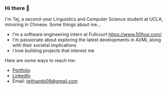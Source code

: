 ### Hi there 👋
I'm Tej, a second-year Linguistics and Computer Science student at UCLA, minoring in Chinese. Some things about me...
- I'm a software engineering intern at Fullcourt https://www.50four.com/ 
- I'm passionate about exploring the latest developments in AI/ML along with their societal implications
- I love building projects that interest me

Here are some ways to reach me:
- [Portfolio](tejthambi.com)
- [LinkedIn](https://www.linkedin.com/in/tej-thambi-4839521a9/)
- Email: tejthambi09@gmail.com 

<!--
**tej-thambi/tej-thambi** is a ✨ _special_ ✨ repository because its `README.md` (this file) appears on your GitHub profile.

Here are some ideas to get you started:

- 🔭 I’m currently working on ...
- 🌱 I’m currently learning ...
- 👯 I’m looking to collaborate on ...
- 🤔 I’m looking for help with ...
- 💬 Ask me about ...
- 📫 How to reach me: ...
- 😄 Pronouns: ...
- ⚡ Fun fact: ...
-->
